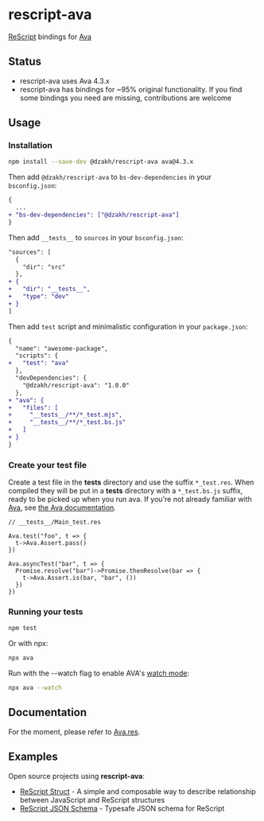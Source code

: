 # rescript-ava

[ReScript](https://github.com/rescript-lang) bindings for [Ava](https://github.com/avajs/ava)

## Status

- rescript-ava uses Ava 4.3.x
- rescript-ava has bindings for ~95% original functionality. If you find some bindings you need are missing, contributions are welcome

## Usage

### Installation

```sh
npm install --save-dev @dzakh/rescript-ava ava@4.3.x
```

Then add `@dzakh/rescript-ava` to `bs-dev-dependencies` in your `bsconfig.json`:

```diff
{
  ...
+ "bs-dev-dependencies": ["@dzakh/rescript-ava"]
}
```

Then add `__tests__` to `sources` in your `bsconfig.json`:

```diff
"sources": [
  {
    "dir": "src"
  },
+ {
+   "dir": "__tests__",
+   "type": "dev"
+ }
]
```

Then add `test` script and minimalistic configuration in your `package.json`:

```diff
{
  "name": "awesome-package",
  "scripts": {
+   "test": "ava"
  },
  "devDependencies": {
    "@dzakh/rescript-ava": "1.0.0"
  },
+ "ava": {
+   "files": [
+     "__tests__/**/*_test.mjs",
+     "__tests__/**/*_test.bs.js"
+   ]
+ }
}
```

### Create your test file

Create a test file in the __tests__ directory and use the suffix `*_test.res`. When compiled they will be put in a __tests__ directory with a `*_test.bs.js` suffix, ready to be picked up when you run ava. If you're not already familiar with [Ava](https://github.com/avajs/ava), see [the Ava documentation](https://github.com/avajs/ava#documentation).


```res
// __tests__/Main_test.res

Ava.test("foo", t => {
  t->Ava.Assert.pass()
})

Ava.asyncTest("bar", t => {
  Promise.resolve("bar")->Promise.thenResolve(bar => {
    t->Ava.Assert.is(bar, "bar", ())
  })
})
```

### Running your tests

```sh
npm test
```

Or with npx:

```sh
npx ava
```

Run with the --watch flag to enable AVA's [watch mode](https://github.com/avajs/ava/blob/main/docs/recipes/watch-mode.md):

```sh
npx ava --watch
```

## Documentation

For the moment, please refer to [Ava.res](./src/Ava.res).

## Examples

Open source projects using **rescript-ava**:

- [ReScript Struct](https://github.com/DZakh/rescript-struct) - A simple and composable way to describe relationship between JavaScript and ReScript structures
- [ReScript JSON Schema](https://github.com/DZakh/rescript-json-schema) - Typesafe JSON schema for ReScript
